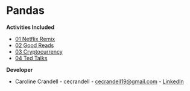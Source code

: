 # Pandas

**Activities Included**

- [01 Netflix Remix](/Code%20Samples/Pandas/01%20Netflix%20Remix)
- [02 Good Reads](/Code%20Samples/Pandas/02%20Good%20Reads)
- [03 Cryptocurrency](/Code%20Samples/Pandas/03%20Cryptocurrency)
- [04 Ted Talks](/Code%20Samples/Pandas/04%20Ted%20Talks)

<!-- !pip install pandas -->

**Developer**

- Caroline Crandell - cecrandell - cecrandell19@gmail.com - [LinkedIn](https://www.linkedin.com/in/carolinecrandell/)
